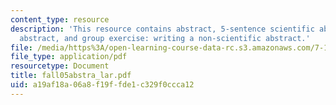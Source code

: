 ```yaml
---
content_type: resource
description: 'This resource contains abstract, 5-sentence scientific abstract, non-scientific
  abstract, and group exercise: writing a non-scientific abstract.'
file: /media/https%3A/open-learning-course-data-rc.s3.amazonaws.com/7-18-topics-in-experimental-biology-fall-2005/a19af18a06a8f19ffde1c329f0ccca12_fall05abstra_lar.pdf
file_type: application/pdf
resourcetype: Document
title: fall05abstra_lar.pdf
uid: a19af18a-06a8-f19f-fde1-c329f0ccca12
---
```


